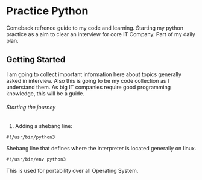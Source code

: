 # Practice Python

Comeback refrence guide to my code and learning. Starting my python practice as a aim to clear an interview for core IT Company. Part of my daily plan.

## Getting Started

I am going to collect important information here about topics generally asked in interview. Also this is going to be my code collection as I understand them.
As big IT companies require good programming knowledge, this will be a guide.

###### Starting the journey

1. Adding a shebang line:

`#!/usr/bin/python3`

Shebang line that defines where the interpreter is located generally on linux.

`#!/usr/bin/env python3`

This is used for portability over all Operating System.
